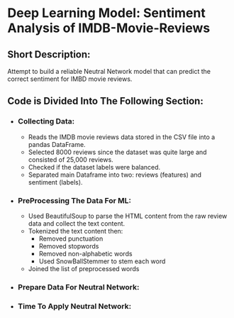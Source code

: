 # Deep Learning Model: Sentiment Analysis of IMDB-Movie-Reviews

## Short Description:
Attempt to build a reliable Neutral Network model that can predict the correct sentiment for IMBD movie reviews.

## Code is Divided Into The Following Section:
* ### Collecting Data:
    * Reads the IMDB movie reviews data stored in the CSV file into a pandas DataFrame.
    * Selected 8000 reviews since the dataset was quite large and consisted of 25,000 reviews.
    * Checked if the dataset labels were balanced.
    * Separated main Dataframe into two: reviews (features) and sentiment (labels).
* ### PreProcessing The Data For ML:
   * Used BeautifulSoup to parse the HTML content from the raw review data and collect the text content.
   * Tokenized the text content then:
      * Removed punctuation
      * Removed stopwords
      * Removed non-alphabetic words
      * Used SnowBallStemmer to stem each word
   * Joined the list of preprocessed words   
* ### Prepare Data For Neutral Network:

* ### Time To Apply Neutral Network:


